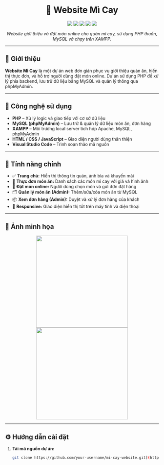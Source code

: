 <h1 align="center">🍜 Website Mì Cay</h1>

<p align="center">
  <img src="https://img.shields.io/badge/PHP-777BB4?style=flat&logo=php&logoColor=white"/>
  <img src="https://img.shields.io/badge/MySQL-4479A1?style=flat&logo=mysql&logoColor=white"/>
  <img src="https://img.shields.io/badge/XAMPP-FB7A24?style=flat&logo=apache&logoColor=white"/>
  <img src="https://img.shields.io/badge/phpMyAdmin-F89500?style=flat&logo=mysql&logoColor=white"/>
  <img src="https://img.shields.io/badge/VS%20Code-007ACC?style=flat&logo=visual-studio-code&logoColor=white"/>
</p>

<p align="center"><i>Website giới thiệu và đặt món online cho quán mì cay, sử dụng PHP thuần, MySQL và chạy trên XAMPP.</i></p>

---

## 📝 Giới thiệu

**Website Mì Cay** là một dự án web đơn giản phục vụ giới thiệu quán ăn, hiển thị thực đơn, và hỗ trợ người dùng đặt món online. Dự án sử dụng PHP để xử lý phía backend, lưu trữ dữ liệu bằng MySQL và quản lý thông qua phpMyAdmin.

---

## 🔧 Công nghệ sử dụng

- **PHP** – Xử lý logic và giao tiếp với cơ sở dữ liệu  
- **MySQL (phpMyAdmin)** – Lưu trữ & quản lý dữ liệu món ăn, đơn hàng  
- **XAMPP** – Môi trường local server tích hợp Apache, MySQL, phpMyAdmin  
- **HTML / CSS / JavaScript** – Giao diện người dùng thân thiện  
- **Visual Studio Code** – Trình soạn thảo mã nguồn

---

## 🚀 Tính năng chính

- ✅ **Trang chủ:** Hiển thị thông tin quán, ảnh bìa và khuyến mãi  
- 🍜 **Thực đơn món ăn:** Danh sách các món mì cay với giá và hình ảnh  
- 🛒 **Đặt món online:** Người dùng chọn món và gửi đơn đặt hàng  
- 🗂️ **Quản lý món ăn (Admin):** Thêm/sửa/xóa món ăn từ MySQL  
- 📦 **Xem đơn hàng (Admin):** Duyệt và xử lý đơn hàng của khách  
- 📱 **Responsive:** Giao diện hiển thị tốt trên máy tính và điện thoại

---

## 📸 Ảnh minh họa

<!-- Thêm ảnh screenshot nếu có -->
<p align="center">
  <img src="assets/homepage.png" width="300"/>
  <img src="assets/menu.png" width="300"/>
</p>

---

## ⚙️ Hướng dẫn cài đặt

1. **Tải mã nguồn dự án:** 
   ```bash
   git clone https://github.com/your-username/mi-cay-website.git](https://github.com/buivantuong2k4/Web_BanHang.git
   
